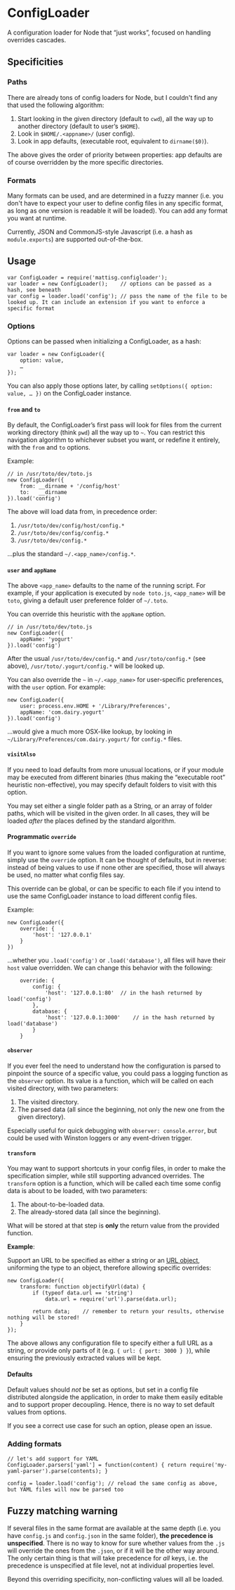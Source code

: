 ConfigLoader
============

A configuration loader for Node that “just works”, focused on handling overrides cascades.

Specificities
-------------

### Paths ###

There are already tons of config loaders for Node, but I couldn't find any that used the following algorithm:

1. Start looking in the given directory (default to `cwd`), all the way up to another directory (default to user’s `$HOME`).
2. Look in `$HOME/.<appname>/` (user config).
3. Look in app defaults, (executable root, equivalent to `dirname($0)`).

The above gives the order of priority between properties: app defaults are of course overridden by the more specific directories.

### Formats ###

Many formats can be used, and are determined in a fuzzy manner (i.e. you don't have to expect your user to define config files in any specific format, as long as one version is readable it will be loaded). You can add any format you want at runtime.

Currently, JSON and CommonJS-style Javascript (i.e. a hash as `module.exports`) are supported out-of-the-box.

Usage
-----

	var ConfigLoader = require('mattisg.configloader');
	var loader = new ConfigLoader();	// options can be passed as a hash, see beneath
	var config = loader.load('config');	// pass the name of the file to be looked up. It can include an extension if you want to enforce a specific format

### Options ###

Options can be passed when initializing a ConfigLoader, as a hash:

	var loader = new ConfigLoader({
		option: value,
		…
	});

You can also apply those options later, by calling `setOptions({ option: value, … })` on the ConfigLoader instance.

#### `from` and `to` ####

By default, the ConfigLoader’s first pass will look for files from the current working directory (think `pwd`) all the way up to `~`. You can restrict this navigation algorithm to whichever subset you want, or redefine it entirely, with the `from` and `to` options.

Example:

	// in /usr/toto/dev/toto.js
	new ConfigLoader({
		from: __dirname + '/config/host'
		to:   __dirname
	}).load('config')

The above will load data from, in precedence order:

1. `/usr/toto/dev/config/host/config.*`
2. `/usr/toto/dev/config/config.*`
3. `/usr/toto/dev/config.*`

…plus the standard `~/.<app_name>/config.*`.

#### `user` and `appName` ####

The above `<app_name>` defaults to the name of the running script. For example, if your application is executed by `node toto.js`, `<app_name>` will be `toto`, giving a default user preference folder of `~/.toto`.

You can override this heuristic with the `appName` option.

	// in /usr/toto/dev/toto.js
	new ConfigLoader({
		appName: 'yogurt'
	}).load('config')

After the usual `/usr/toto/dev/config.*` and `/usr/toto/config.*` (see above), `/usr/toto/.yogurt/config.*` will be looked up.

You can also override the `~` in `~/.<app_name>` for user-specific preferences, with the `user` option. For example:

	new ConfigLoader({
		user: process.env.HOME + '/Library/Preferences',
		appName: 'com.dairy.yogurt'
	}).load('config')

…would give a much more OSX-like lookup, by looking in `~/Library/Preferences/com.dairy.yogurt/` for `config.*` files.

#### `visitAlso` ####

If you need to load defaults from more unusual locations, or if your module may be executed from different binaries (thus making the “executable root” heuristic non-effective), you may specify default folders to visit with this option.

You may set either a single folder path as a String, or an array of folder paths, which will be visited in the given order. In all cases, they will be loaded _after_ the places defined by the standard algorithm.

#### Programmatic `override` ####

If you want to ignore some values from the loaded configuration at runtime, simply use the `override` option. It can be thought of defaults, but in reverse: instead of being values to use if none other are specified, those will always be used, no matter what config files say.

This override can be global, or can be specific to each file if you intend to use the same ConfigLoader instance to load different config files.

Example:

	new ConfigLoader({
		override: {
			'host': '127.0.0.1'
		}
	})

…whether you `.load('config')` or `.load('database')`, all files will have their `host` value overridden. We can change this behavior with the following:

		override: {
			config: {
				'host': '127.0.0.1:80'	// in the hash returned by load('config')
			},
			database: {
				'host': '127.0.0.1:3000'	// in the hash returned by load('database')
			}
		}

#### `observer` ####

If you ever feel the need to understand how the configuration is parsed to pinpoint the source of a specific value, you could pass a logging function as the `observer` option. Its value is a function, which will be called on each visited directory, with two parameters:

1. The visited directory.
2. The parsed data (all since the beginning, not only the new one from the given directory).

Especially useful for quick debugging with `observer: console.error`, but could be used with Winston loggers or any event-driven trigger.

#### `transform` ####

You may want to support shortcuts in your config files, in order to make the specification simpler, while still supporting advanced overrides. The `transform` option is a function, which will be called each time some config data is about to be loaded, with two parameters:

1. The about-to-be-loaded data.
2. The already-stored data (all since the beginning).

What will be stored at that step is **only** the return value from the provided function.

**Example**:

Support an URL to be specified as either a string or an [URL object](http://nodejs.org/docs/v0.8.16/api/url.html), uniforming the type to an object, therefore allowing specific overrides:

	new ConfigLoader({
		transform: function objectifyUrl(data) {
			if (typeof data.url == 'string')
				data.url = require('url').parse(data.url);

			return data;	// remember to return your results, otherwise nothing will be stored!
		}
	});

The above allows any configuration file to specify either a full URL as a string, or provide only parts of it (e.g. `{ url: { port: 3000 } }`), while ensuring the previously extracted values will be kept.

#### Defaults ####

Default values should _not_ be set as options, but set in a config file distributed alongside the application, in order to make them easily editable and to support proper decoupling. Hence, there is no way to set default values from options.

If you see a correct use case for such an option, please open an issue.

### Adding formats ###

	// let's add support for YAML
	ConfigLoader.parsers['yaml'] = function(content) { return require('my-yaml-parser').parse(contents); }

	config = loader.load('config');	// reload the same config as above, but YAML files will now be parsed too

Fuzzy matching warning
----------------------

If several files in the same format are available at the same depth (i.e. you have `config.js` and `config.json` in the same folder), **the precedence is unspecified**. There is no way to know for sure whether values from the `.js` will override the ones from the `.json`, or if it will be the other way around. The only certain thing is that will take precedence for _all_ keys, i.e. the precedence is unspecified at file level, not at individual properties level.

Beyond this overriding specificity, non-conflicting values will all be loaded.
